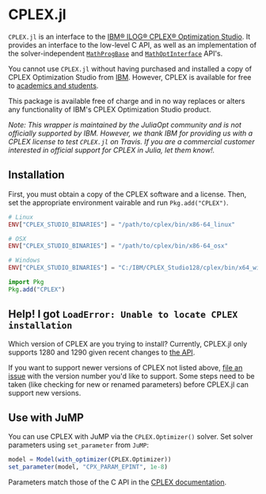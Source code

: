 # CPLEX.jl

`CPLEX.jl` is an interface to the [IBM® ILOG® CPLEX® Optimization
Studio](https://www.ibm.com/products/ilog-cplex-optimization-studio). It
provides an interface to the low-level C API, as well as an implementation of
the solver-independent
[`MathProgBase`](https://github.com/JuliaOpt/MathProgBase.jl) and
[`MathOptInterface`](https://github.com/JuliaOpt/MathOptInterface.jl) API's.

You cannot use `CPLEX.jl` without having purchased and installed a copy of CPLEX
Optimization Studio from [IBM](http://www.ibm.com/). However, CPLEX is
available for free to [academics and students](http://ibm.biz/Bdzvqw).

This package is available free of charge and in no way replaces or alters any
functionality of IBM's CPLEX Optimization Studio product.

*Note: This wrapper is maintained by the JuliaOpt community and is not
officially supported by IBM. However, we thank IBM for providing us with a
CPLEX license to test `CPLEX.jl` on Travis. If you are a commercial customer
interested in official support for CPLEX in Julia, let them know!.*

## Installation

First, you must obtain a copy of the CPLEX software and a license. Then, set the
appropriate environment vairable and run `Pkg.add("CPLEX")`.

```julia
# Linux
ENV["CPLEX_STUDIO_BINARIES"] = "/path/to/cplex/bin/x86-64_linux"

# OSX
ENV["CPLEX_STUDIO_BINARIES"] = "/path/to/cplex/bin/x86-64_osx"

# Windows
ENV["CPLEX_STUDIO_BINARIES"] = "C:/IBM/CPLEX_Studio128/cplex/bin/x64_win64"

import Pkg
Pkg.add("CPLEX")
```

## Help! I got `LoadError: Unable to locate CPLEX installation`

Which version of CPLEX are you trying to install? Currently, CPLEX.jl only
supports 1280 and 1290 given recent changes to
[the API](https://www.ibm.com/support/knowledgecenter/en/SSSA5P_12.9.0/ilog.odms.studio.help/CPLEX/ReleaseNotes/topics/releasenotes1290/removed.html).

If you want to support newer versions of CPLEX not listed above, [file an
issue](https://github.com/JuliaOpt/CPLEX.jl/issues/new) with the version
number you'd like to support. Some steps need to be taken (like checking for
new or renamed parameters) before CPLEX.jl can support new versions.

## Use with JuMP

You can use CPLEX with JuMP via the `CPLEX.Optimizer()` solver.
Set solver parameters using `set_parameter` from `JuMP`:

```julia
model = Model(with_optimizer(CPLEX.Optimizer))
set_parameter(model, "CPX_PARAM_EPINT", 1e-8)
```

Parameters match those of the C API in the [CPLEX documentation](https://www.ibm.com/support/knowledgecenter/SSSA5P_12.9.0/ilog.odms.cplex.help/CPLEX/Parameters/topics/introListAlpha.html).
